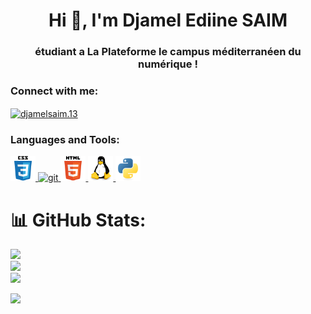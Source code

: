 <h1 align="center">Hi 👋, I'm Djamel Ediine SAIM</h1>
<h3 align="center">étudiant a La Plateforme le campus méditerranéen du numérique !</h3>

<h3 align="left">Connect with me:</h3>
<p align="left">
<a href="https://instagram.com/djamelsaim.13" target="blank"><img align="center" src="https://raw.githubusercontent.com/rahuldkjain/github-profile-readme-generator/master/src/images/icons/Social/instagram.svg" alt="djamelsaim.13" height="30" width="40" /></a>
</p>

<h3 align="left">Languages and Tools:</h3>
<p align="left"> <a href="https://www.w3schools.com/css/" target="_blank" rel="noreferrer"> <img src="https://raw.githubusercontent.com/devicons/devicon/master/icons/css3/css3-original-wordmark.svg" alt="css3" width="40" height="40"/> </a> <a href="https://git-scm.com/" target="_blank" rel="noreferrer"> <img src="https://www.vectorlogo.zone/logos/git-scm/git-scm-icon.svg" alt="git" width="40" height="40"/> </a> <a href="https://www.w3.org/html/" target="_blank" rel="noreferrer"> <img src="https://raw.githubusercontent.com/devicons/devicon/master/icons/html5/html5-original-wordmark.svg" alt="html5" width="40" height="40"/> </a> <a href="https://www.linux.org/" target="_blank" rel="noreferrer"> <img src="https://raw.githubusercontent.com/devicons/devicon/master/icons/linux/linux-original.svg" alt="linux" width="40" height="40"/> </a> <a href="https://www.python.org" target="_blank" rel="noreferrer"> <img src="https://raw.githubusercontent.com/devicons/devicon/master/icons/python/python-original.svg" alt="python" width="40" height="40"/> </a> </p>


# 📊 GitHub Stats:
![](https://github-readme-stats.vercel.app/api?username=djameleddine-saim&theme=ayu-mirage&hide_border=false&include_all_commits=false&count_private=false)<br/>
![](https://github-readme-streak-stats.herokuapp.com/?user=djameleddine-saim&theme=ayu-mirage&hide_border=false)<br/>
![](https://github-readme-stats.vercel.app/api/top-langs/?username=djameleddine-saim&theme=ayu-mirage&hide_border=false&include_all_commits=false&count_private=false&layout=compact)


[![](https://visitcount.itsvg.in/api?id=djameleddine-saim&icon=5&color=4)](https://visitcount.itsvg.in)

